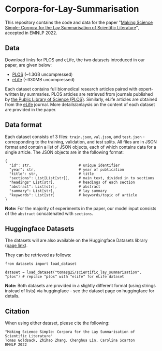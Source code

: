 # Corpora-for-Lay-Summarisation

This repository contains the code and data for the paper "[Making Science Simple: Corpora for the Lay Summarisation of Scientific Literature](https://arxiv.org/abs/2210.09932)", accepted in EMNLP 2022.

## Data

Download links for PLOS and eLife, the two datasets introduced in our paper, are given below:

* [PLOS](https://drive.google.com/file/d/1lZ6PCAtXvmGjRZyp3vQQCEgO_yerH62Q/view?usp=sharing) (~1.3GB uncompressed)
* [eLife](https://drive.google.com/file/d/1WKW8BAqluOlXrpy1B9mV3j3CtAK3JdnE/view?usp=sharing) (~330MB uncompressed)

Each dataset contains full biomedical research articles paired with expert-written lay summaries. PLOS articles are retrieved from journals published by [the Public Library of Science (PLOS)](https://plos.org/). Similarly, eLife articles are obtained from the [eLife](https://elifesciences.org/) journal. More details/anlaysis on the content of each dataset are provided in the paper.

## Data format
Each dataset consists of 3 files: `train.json`, `val.json`, and `test.json` - corresponding to the training, validation, and test splits. All files are in JSON format and contain a list of JSON objects, each of which contains data for a single article. The JSON objects are in the following format:

```
{
  "id": str,                      # unique identifier
  "year": str,                    # year of publication
  "title": str,                   # title
  "sections": List[List[str]],    # main text, divided in to sections
  "headings" List[str],           # headings of each section
  "abstract": List[str],          # abstract
  "summary": List[str],           # lay summary
  "keywords": List[str]           # keywords/topic of article
}
```
**Note:** For the majority of experiments in the paper, our model input consists of the `abstract` concatenated with `sections`. 

## Huggingface Datasets

The datasets will are also available on the Huggingface Datasets library ([page link](https://huggingface.co/datasets/tomasg25/scientific_lay_summarisation)).

They can be retrieved as follows:

```
from datasets import load_dataset

dataset = load_dataset("tomasg25/scientific_lay_summarisation", "plos") # replace "plos" with "elife" for eLife dataset
```

**Note:** Both datasets are provided in a slightly different format (using strings instead of lists) via huggingface - see the dataset page on huggingface for details.  

## Citation

When using either dataset, please cite the following:

```
"Making Science Simple: Corpora for the Lay Summarisation of Scientific Literature"
Tomas Goldsack, Zhihao Zhang, Chenghua Lin, Carolina Scarton
EMNLP 2022
```
